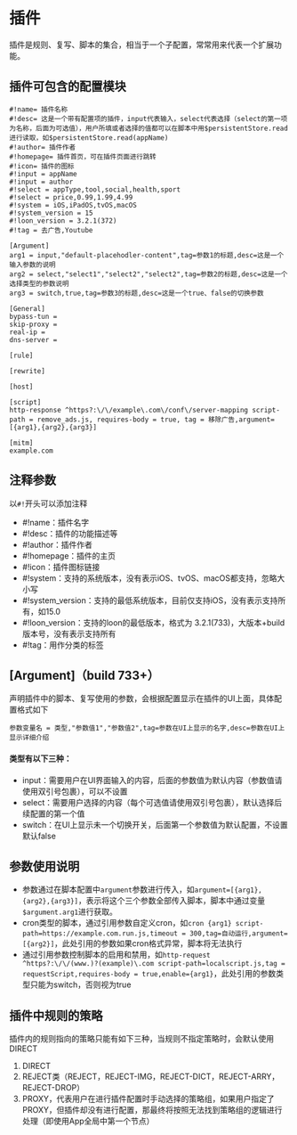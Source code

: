 # 插件

插件是规则、复写、脚本的集合，相当于一个子配置，常常用来代表一个扩展功能。

## 插件可包含的配置模块
```
#!name= 插件名称
#!desc= 这是一个带有配置项的插件，input代表输入，select代表选择（select的第一项为名称，后面为可选值），用户所填或者选择的值都可以在脚本中用$persistentStore.read进行读取，如$persistentStore.read(appName)
#!author= 插件作者
#!homepage= 插件首页，可在插件页面进行跳转
#!icon= 插件的图标
#!input = appName
#!input = author
#!select = appType,tool,social,health,sport
#!select = price,0.99,1.99,4.99
#!system = iOS,iPadOS,tvOS,macOS
#!system_version = 15
#!loon_version = 3.2.1(372)
#!tag = 去广告,Youtube

[Argument]
arg1 = input,"default-placehodler-content",tag=参数1的标题,desc=这是一个输入参数的说明
arg2 = select,"select1","select2","select2",tag=参数2的标题,desc=这是一个选择类型的参数说明
arg3 = switch,true,tag=参数3的标题,desc=这是一个true、false的切换参数

[General]
bypass-tun =
skip-proxy =
real-ip =
dns-server =

[rule]

[rewrite]

[host]

[script]
http-response ^https?:\/\/example\.com\/conf\/server-mapping script-path = remove_ads.js, requires-body = true, tag = 移除广告,argument=[{arg1},{arg2},{arg3}]

[mitm]
example.com
```


## 注释参数

以``#!``开头可以添加注释
- #!name：插件名字
- #!desc：插件的功能描述等
- #!author：插件作者
- #!homepage：插件的主页
- #!icon：插件图标链接
- #!system：支持的系统版本，没有表示iOS、tvOS、macOS都支持，忽略大小写
- #!system_version：支持的最低系统版本，目前仅支持iOS，没有表示支持所有，如15.0
- #!loon_version：支持的loon的最低版本，格式为 3.2.1(733)，大版本+build版本号，没有表示支持所有
- #!tag：用作分类的标签


## [Argument]（build 733+）
声明插件中的脚本、复写使用的参数，会根据配置显示在插件的UI上面，具体配置格式如下

```
参数变量名 = 类型,"参数值1","参数值2",tag=参数在UI上显示的名字,desc=参数在UI上显示详细介绍
```
#### 类型有以下三种：
- input：需要用户在UI界面输入的内容，后面的参数值为默认内容（参数值请使用双引号包裹），可以不设置
- select：需要用户选择的内容（每个可选值请使用双引号包裹），默认选择后续配置的第一个值
- switch：在UI上显示未一个切换开关，后面第一个参数值为默认配置，不设置默认false

## 参数使用说明
- 参数通过在脚本配置中``argument``参数进行传入，如``argument=[{arg1},{arg2},{arg3}]``，表示将这个三个参数全部传入脚本，脚本中通过变量``$argument.arg1``进行获取。
- cron类型的脚本，通过引用参数自定义cron，如``cron {arg1} script-path=https://example.com.run.js,timeout = 300,tag=自动运行,argument=[{arg2}]``，此处引用的参数如果cron格式异常，脚本将无法执行
- 通过引用参数控制脚本的启用和禁用，如``http-request ^https?:\/\/(www.)?(example)\.com script-path=localscript.js,tag = requestScript,requires-body = true,enable={arg1}``，此处引用的参数类型只能为switch，否则视为true


## 插件中规则的策略
插件内的规则指向的策略只能有如下三种，当规则不指定策略时，会默认使用DIRECT
1. DIRECT
2. REJECT类（REJECT，REJECT-IMG，REJECT-DICT，REJECT-ARRY，REJECT-DROP）
3. PROXY，代表用户在进行插件配置时手动选择的策略组，如果用户指定了PROXY，但插件却没有进行配置，那最终将按照无法找到策略组的逻辑进行处理（即使用App全局中第一个节点）














